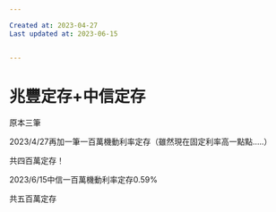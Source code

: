 ```yaml
---

Created at: 2023-04-27
Last updated at: 2023-06-15


---
```


# 兆豐定存+中信定存


原本三筆

2023/4/27再加一筆一百萬機動利率定存（雖然現在固定利率高一點點…..）

共四百萬定存！

2023/6/15中信一百萬機動利率定存0.59%

共五百萬定存

